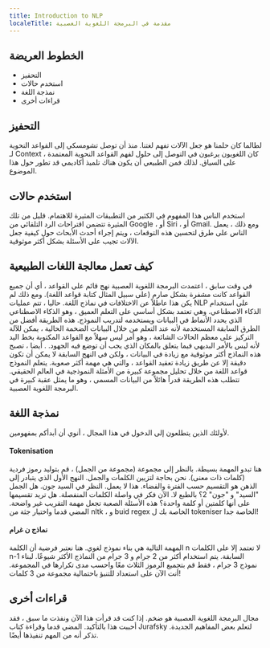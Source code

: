 ```yaml
---
title: Introduction to NLP
localeTitle: مقدمة في البرمجة اللغوية العصبية
---
```

## الخطوط العريضة

*   التحفيز
*   استخدم حالات
*   نمذجة اللغة
*   قراءات أخرى

## التحفيز

لطالما كان حلمنا هو جعل الآلات تفهم لغتنا. منذ أن توصل تشومسكي إلى القواعد النحوية لـ Context ، كان اللغويون يرغبون في التوصل إلى حلول لفهم القواعد النحوية المعتمدة على السياق. لذلك فمن الطبيعي أن يكون هناك تلميذ أكاديمي قد تطور حول هذا الموضوع.

## استخدم حالات

استخدم الناس هذا المفهوم في الكثير من التطبيقات المثيرة للاهتمام. قليل من تلك المثيرة تتضمن اقتراحات الرد التلقائي من Google ، أو Siri ، أو Gmail. ومع ذلك ، يعمل الناس على طرق لتحسين هذه التوقعات ، ويتم إجراء أحدث الأبحاث حول كيفية جعل الآلات تجيب على الأسئلة بشكل أكثر موثوقية.

## كيف تعمل معالجة اللغات الطبيعية

في وقت سابق ، اعتمدت البرمجة اللغوية العصبية نهج قائم على القواعد ، أي أن جميع القواعد كانت مشفرة بشكل صارم (على سبيل المثال كتابة قواعد اللغة). ومع ذلك لم يكن هذا عاطلاً عن الاختلافات في نماذج اللغة. حاليا ، تتم عمليات NLP على استخدام الذكاء الاصطناعي. وهي تعتمد بشكل أساسي على التعلم العميق ، وهو الذكاء الاصطناعي الذي يحدد الأنماط في البيانات ويستخدمه لتدريب النموذج. هذه الطريقة أفضل من الطرق السابقة المستخدمة لأنه عند التعلم من خلال البيانات الضخمة الحالية ، يمكن للآلة التركيز على معظم الحالات الشائعة ، وهو أمر ليس سهلاً مع القواعد المكتوبة بخط اليد لأنه ليس بالأمر البديهي فيما يتعلق بالمكان الذي يجب أن توضع فيه الجهود. . أيضا ، تصبح هذه النماذج أكثر موثوقية مع زيادة في البيانات ، ولكن في النهج السابقة لا يمكن أن تكون دقيقة إلا عن طريق زيادة تعقيد القواعد ، والتي هي مهمة أكثر صعوبة. يتعلم النموذج قواعد اللغة من خلال تحليل مجموعة كبيرة من الأمثلة النموذجية في العالم الحقيقي. تتطلب هذه الطريقة قدراً هائلاً من البيانات المسمى ، وهو ما يمثل عقبة كبيرة في البرمجة اللغوية العصبية.

## نمذجة اللغة

لأولئك الذين يتطلعون إلى الدخول في هذا المجال ، أنوي أن أبدأكم بمفهومين.

#### Tokenisation

هنا تبدو المهمة بسيطة. بالنظر إلى مجموعة (مجموعة من الجمل) ، قم بتوليد رموز فردية (كلمات ذات معنى). نحن بحاجة لتزيين الكلمات والجمل. النهج الأول الذي يتبادر إلى الذهن هو التقسيم حسب الفترة والفضاء. هذا لا يعمل. النظر في السيد جون. هل الجمل "السيد" و "جون" 2؟ بالطبع لا. الآن فكر في واصلة الكلمات المنفصلة. هل تريد تقسيمها على أنها كلمتين أو كلمة واحدة؟ هذه الأسئلة الصعبة تجعل مهمة التقريب غير واضحة. المضي قدما واختيار جثة من nltk ، و buid regex الخاصة بك ل tokeniser الخاصة جدا!

#### نماذج ن غرام

المهمة التالية هي بناء نموذج لغوي. هنا نعتبر فرضية أن الكلمة n لا تعتمد إلا على الكلمات n-1 السابقة. يتم استخدام أكثر من 2 جرام و 3 جرام من النماذج الأكثر شيوعًا. لبناء نموذج 3 جرام ، فقط قم بتجميع الرموز الثلاث معًا واحسب مدى تكرارها في المجموعة. أنت الآن على استعداد للتنبؤ باحتمالية مجموعة من 3 كلمات!

## قراءات أخرى

مجال البرمجة اللغوية العصبية هو ضخم. إذا كنت قد قرأت هذا الآن ونفذت ما سبق ، فقد أحببت هذا بالتأكيد. المضي قدما وقراءة كتاب Jurafsky لتعلم بعض المفاهيم الجديدة. تذكر أنه من المهم تنفيذها أيضًا.